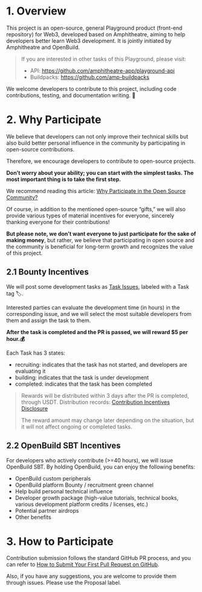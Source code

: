 # 1. Overview

This project is an open-source, general Playground product (front-end
repository) for Web3, developed based on Amphitheatre, aiming to help developers
better learn Web3 development. It is jointly initiated by Amphitheatre and
OpenBuild.

> If you are interested in other tasks of this Playground, please visit:
> - API: https://github.com/amphitheatre-app/playground-api
> - Buildpacks: https://github.com/amp-buildpacks

We welcome developers to contribute to this project, including code
contributions, testing, and documentation writing. 👏

# 2. Why Participate

We believe that developers can not only improve their technical skills but also
build better personal influence in the community by participating in open-source
contributions.

Therefore, we encourage developers to contribute to open-source projects.

**Don’t worry about your ability; you can start with the simplest tasks. The
most important thing is to take the first step.**

We recommend reading this article: [Why Participate in the Open Source
Community?](https://shardingsphere.apache.org/blog/cn/material/open_source_community/)

Of course, in addition to the mentioned open-source “gifts,” we will also
provide various types of material incentives for everyone, sincerely thanking
everyone for their contributions!

**But please note, we don’t want everyone to just participate for the sake of
making money**, but rather, we believe that participating in open source and the
community is beneficial for long-term growth and recognizes the value of this
project.

## 2.1 Bounty Incentives

We will post some development tasks as [Task
Issues](https://github.com/amphitheatre-app/playground/issues?q=is%3Aopen+is%3Aissue+label%3ATask),
labeled with a Task tag 🏷️.

Interested parties can evaluate the development time (in hours) in the
corresponding issue, and we will select the most suitable developers from them
and assign the task to them.

**After the task is completed and the PR is passed, we will reward $5 per
hour.💰**

Each Task has 3 states:

- recruiting: indicates that the task has not started, and developers are
  evaluating it
- building: indicates that the task is under development
- completed: indicates that the task has been completed

> Rewards will be distributed within 3 days after the PR is completed, through
> USDT. Distribution records: [Contribution Incentives
> Disclosure](https://github.com/amphitheatre-app/playground/issues/4)
>
> The reward amount may change later depending on the situation, but it will not
> affect ongoing or completed tasks.


## 2.2 OpenBuild SBT Incentives

For developers who actively contribute (>=40 hours), we will issue OpenBuild
SBT. By holding OpenBuild, you can enjoy the following benefits:

- OpenBuild custom peripherals
- OpenBuild platform Bounty / recruitment green channel
- Help build personal technical influence
- Developer growth package (high-value tutorials, technical books, various
  development platform credits / licenses, etc.)
- Potential partner airdrops
- Other benefits


# 3. How to Participate

Contribution submission follows the standard GitHub PR process, and you can
refer to [How to Submit Your First Pull Request on
GitHub](https://www.freecodecamp.org/chinese/news/how-to-make-your-first-pull-request-on-github).

Also, if you have any suggestions, you are welcome to provide them through
issues. Please use the Proposal label.
